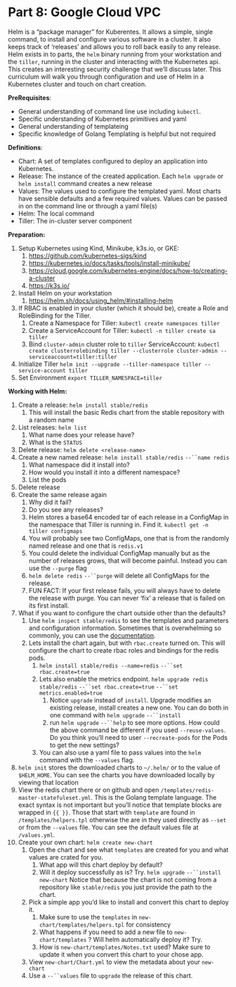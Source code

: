 # Part 8: Google Cloud VPC

Helm is a “package manager” for Kuberentes. It allows a simple, single command, to install and configure various software in a cluster. It also keeps track of ‘releases’ and allows you to roll back easily to any release. Helm exists in to parts, the `helm`  binary running from your workstation and the `tiller`, running in the cluster and interacting with the Kubernetes api. This creates an interesting security challenge that we’ll discuss later. This curriculum will walk you through configuration and use of Helm in a Kubernetes cluster and touch on chart creation. 

**PreRequisites**: 

- General understanding of command line use including `kubectl`. 
- Specific understanding of Kubernetes primitives and yaml
- General understanding of templateing
- Specific knowledge of Golang Templating is helpful but not required

**Definitions**:

- Chart: A set of templates configured to deploy an application into Kubernetes.
- Release: The instance of the created application. Each `helm upgrade` or `helm install` command creates a new release
- Values: The values used to configure the templated yaml. Most charts have sensible defaults and a few required values. Values can be passed in on the command line or through a yaml file(s)
- Helm: The local command
- Tiller: The in-cluster server component

**Preparation:** 

1.  Setup Kubernetes using Kind, Minikube, k3s.io, or GKE:
    1. https://github.com/kubernetes-sigs/kind
    2. https://kubernetes.io/docs/tasks/tools/install-minikube/
    3. https://cloud.google.com/kubernetes-engine/docs/how-to/creating-a-cluster
    4. https://k3s.io/
2. Install Helm on your workstation
    1. https://helm.sh/docs/using_helm/#installing-helm
3. If RBAC is enabled in your cluster (which it should be), create a Role and RoleBinding for the Tiller.
    1. Create a Namespace for Tiller: `kubectl create namespaces tiller`
    2. Create a ServiceAccount for Tiller: `kubectl -n tiller create sa tiller`
    3. Bind `cluster-admin` cluster role to `tiller` ServiceAccount:  `kubectl create clusterrolebinding tiller --clusterrole cluster-admin --serviceaccount=tiller:tiller`
4. Initialize Tiller  `helm init --upgrade --tiller-namespace tiller --service-account tiller` 
5. Set Environment `export TILLER_NAMESPACE=tiller`

**Working with Helm:**

1. Create a release: `helm install stable/redis`
    1. This will install the basic Redis chart from the stable repository with a random name
2. List releases: `helm list`
    1. What name does your release have? 
    2. What is the `STATUS`
3. Delete release: `helm delete <release-name>`
4. Create a new named release: `helm install stable/redis` `--``name redis`
    1. What namespace did it install into? 
    2. How would you install it into a different namespace?
    3. List the pods 
5. Delete release
6. Create the same release again
    1. Why did it fail?
    2. Do you see any releases? 
    3. Helm stores a base64 encoded tar of each release in a ConfigMap in the namespace that Tiller is running in. Find it. `kubectl get -n tiller configmaps` 
    4. You will probably see two ConfigMaps, one that is from the randomly named release and one that is `redis.v1`
    5. You could delete the individual ConfigMap manually but as the number of releases grows, that will become painful. Instead you can use the `--purge` flag
    6. `helm delete redis` `--``purge` will delete all ConfigMaps for the release.
    7. FUN FACT: If your first release fails, you will always have to delete the release with purge. You can never ‘fix’ a release that is failed on its first install. 
7. What if you want to configure the chart outside other than the defaults?
    1. Use `helm inspect stable/redis` to see the templates and parameters and configuration information.  Sometimes that is overwhelming so commonly, you can use the [documentation](https://github.com/helm/charts/tree/master/stable/redis).  
    2. Lets install the chart again, but with `rbac.create` turned on. This will configure the chart to create rbac roles and bindings for the redis pods. 
        1. `helm install stable/redis --name=redis` `--``set rbac.create=true`
        2. Lets also enable the metrics endpoint. `helm upgrade redis stable/redis` `--``set rbac.create=true` `--``set metrics.enabled=true`
            1. Notice `upgrade` instead of `install`. Upgrade modifies an existing release, install creates a new one. You can do both in one command with `helm upgrade` `--``install`
            2. run `helm upgrade` `--``help` to see more options. How could the above command be different if you used  `--reuse-values`. Do you think you’ll need to user `--recreate-pods` for the Pods to get the new settings?
        3. You can also use a yaml file to pass values into the `helm` command with the `--values` flag. 
8. `helm init` stores the downloaded charts to `~/.helm/` or to the value of `$HELM_HOME`. You can see the charts you have downloaded locally by viewing that location
9. View the redis chart there or on github and open `/templates/redis-master-statefuleset.yml`. This is the Golang template language. The exact syntax is not important but you’ll notice that template blocks are wrapped in `{{ }}`.  Those that start with `template` are found in `/templates/helpers.tpl` otherwise the are in they used directly as `--set` or from the `--values` file.  You can see the default values file at `/values.yml`. 
10. Create your own chart: `helm create new-chart`
    1. Open the chart and see what `templates` are created for you and what values are crated for you. 
        1. What app will this chart deploy by default?
        2. Will it deploy successfully as is? Try. `helm upgrade` `--``install new-chart` Notice that because the chart is not coming from a repository like `stable/redis` you just provide the path to the chart. 
    2. Pick a simple app you’d like to install and convert this chart to deploy it. 
        1. Make sure to use the `templates`  in `new-chart/templates/helpers.tpl` for consistency
        2. What happens if you need to add a new file to `new-chart/templates` ? Will helm automatically deploy it? Try.
        3. How is `new-chart/templates/Notes.txt` used? Make sure to update it when you convert this chart to your chose app.
    3. View `new-chart/Chart.yml` to view the metadata about your `new-chart`
    4. Use a `--``values` file to `upgrade` the release of this chart. 



    


